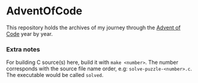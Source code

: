 # AdventOfCode

This repository holds the archives of my journey through the [Advent of Code](https://adventofcode.com) year by year.

### Extra notes

For building C source(s) here, build it with `make <number>`. The number corresponds with the source file name order, e.g: `solve-puzzle-<number>.c`. The executable would be called `solved`.
